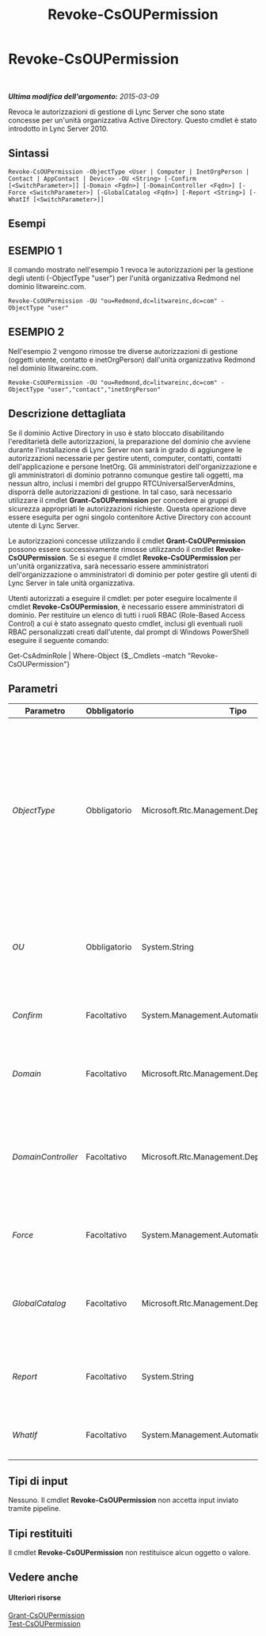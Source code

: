 ﻿---
title: Revoke-CsOUPermission
TOCTitle: Revoke-CsOUPermission
ms:assetid: de0542c9-6d11-4038-9b4a-757338d61fae
ms:mtpsurl: https://technet.microsoft.com/it-it/library/Gg398977(v=OCS.15)
ms:contentKeyID: 49302211
ms.date: 08/24/2015
mtps_version: v=OCS.15
ms.translationtype: HT
---

# Revoke-CsOUPermission

 

_**Ultima modifica dell'argomento:** 2015-03-09_

Revoca le autorizzazioni di gestione di Lync Server che sono state concesse per un'unità organizzativa Active Directory. Questo cmdlet è stato introdotto in Lync Server 2010.

## Sintassi

    Revoke-CsOUPermission -ObjectType <User | Computer | InetOrgPerson | Contact | AppContact | Device> -OU <String> [-Confirm [<SwitchParameter>]] [-Domain <Fqdn>] [-DomainController <Fqdn>] [-Force <SwitchParameter>] [-GlobalCatalog <Fqdn>] [-Report <String>] [-WhatIf [<SwitchParameter>]]

## Esempi

## ESEMPIO 1

Il comando mostrato nell'esempio 1 revoca le autorizzazioni per la gestione degli utenti (-ObjectType "user") per l'unità organizzativa Redmond nel dominio litwareinc.com.

    Revoke-CsOUPermission -OU "ou=Redmond,dc=litwareinc,dc=com" -ObjectType "user"

## ESEMPIO 2

Nell'esempio 2 vengono rimosse tre diverse autorizzazioni di gestione (oggetti utente, contatto e inetOrgPerson) dall'unità organizzativa Redmond nel dominio litwareinc.com.

    Revoke-CsOUPermission -OU "ou=Redmond,dc=litwareinc,dc=com" -ObjectType "user","contact","inetOrgPerson"

## Descrizione dettagliata

Se il dominio Active Directory in uso è stato bloccato disabilitando l'ereditarietà delle autorizzazioni, la preparazione del dominio che avviene durante l'installazione di Lync Server non sarà in grado di aggiungere le autorizzazioni necessarie per gestire utenti, computer, contatti, contatti dell'applicazione e persone InetOrg. Gli amministratori dell'organizzazione e gli amministratori di dominio potranno comunque gestire tali oggetti, ma nessun altro, inclusi i membri del gruppo RTCUniversalServerAdmins, disporrà delle autorizzazioni di gestione. In tal caso, sarà necessario utilizzare il cmdlet **Grant-CsOUPermission** per concedere ai gruppi di sicurezza appropriati le autorizzazioni richieste. Questa operazione deve essere eseguita per ogni singolo contenitore Active Directory con account utente di Lync Server.

Le autorizzazioni concesse utilizzando il cmdlet **Grant-CsOUPermission** possono essere successivamente rimosse utilizzando il cmdlet **Revoke-CsOUPermission**. Se si esegue il cmdlet **Revoke-CsOUPermission** per un'unità organizzativa, sarà necessario essere amministratori dell'organizzazione o amministratori di dominio per poter gestire gli utenti di Lync Server in tale unità organizzativa.

Utenti autorizzati a eseguire il cmdlet: per poter eseguire localmente il cmdlet **Revoke-CsOUPermission**, è necessario essere amministratori di dominio. Per restituire un elenco di tutti i ruoli RBAC (Role-Based Access Control) a cui è stato assegnato questo cmdlet, inclusi gli eventuali ruoli RBAC personalizzati creati dall'utente, dal prompt di Windows PowerShell eseguire il seguente comando:

Get-CsAdminRole | Where-Object {$\_.Cmdlets –match "Revoke-CsOUPermission"}

## Parametri


<table>
<colgroup>
<col style="width: 25%" />
<col style="width: 25%" />
<col style="width: 25%" />
<col style="width: 25%" />
</colgroup>
<thead>
<tr class="header">
<th>Parametro</th>
<th>Obbligatorio</th>
<th>Tipo</th>
<th>Descrizione</th>
</tr>
</thead>
<tbody>
<tr class="odd">
<td><p><em>ObjectType</em></p></td>
<td><p>Obbligatorio</p></td>
<td><p>Microsoft.Rtc.Management.Deployment.ObjectType</p></td>
<td><p>Tipo di oggetto coperto da queste autorizzazioni. I valori validi sono:</p>
<p>User</p>
<p>Computer</p>
<p>Contact</p>
<p>AppContact</p>
<p>InetOrgPerson</p>
<p>Per revocare le autorizzazioni per più tipi di oggetti nello stesso comando, separare i tipi di oggetto utilizzando virgole: -ObjectType &quot;user&quot;,&quot;computer&quot;,&quot;contact&quot;.</p></td>
</tr>
<tr class="even">
<td><p><em>OU</em></p></td>
<td><p>Obbligatorio</p></td>
<td><p>System.String</p></td>
<td><p>Nome distinto dell'unità organizzativa in cui rimuovere le autorizzazioni. Ad esempio: -OU &quot;ou=Redmond,dc=litwareinc,dc=com&quot;. Con un singolo comando è possibile rimuovere autorizzazioni da una sola unità organizzativa.</p></td>
</tr>
<tr class="odd">
<td><p><em>Confirm</em></p></td>
<td><p>Facoltativo</p></td>
<td><p>System.Management.Automation.SwitchParameter</p></td>
<td><p>Viene visualizzata una richiesta di conferma prima di eseguire il comando.</p></td>
</tr>
<tr class="even">
<td><p><em>Domain</em></p></td>
<td><p>Facoltativo</p></td>
<td><p>Microsoft.Rtc.Management.Deploy.Fqdn</p></td>
<td><p>Nome del dominio in cui si trova l'unità organizzativa. Se questo parametro non è incluso, il cmdlet <strong>Revoke-CsOUPermission</strong> cercherà l'unità organizzativa nel dominio corrente.</p></td>
</tr>
<tr class="odd">
<td><p><em>DomainController</em></p></td>
<td><p>Facoltativo</p></td>
<td><p>Microsoft.Rtc.Management.Deploy.Fqdn</p></td>
<td><p>Consente agli amministratori di specificare il nome di dominio completo (FQDN) del controller di dominio da utilizzare quando si esegue il cmdlet <strong>Revoke-CsOUPermission</strong>. Se non viene specificato, il cmdlet utilizzerà il primo controller di dominio disponibile.</p></td>
</tr>
<tr class="even">
<td><p><em>Force</em></p></td>
<td><p>Facoltativo</p></td>
<td><p>System.Management.Automation.SwitchParameter</p></td>
<td><p>Consente di non visualizzare i messaggi relativi agli errori non irreversibili che possono verificarsi durante l'esecuzione del comando.</p></td>
</tr>
<tr class="odd">
<td><p><em>GlobalCatalog</em></p></td>
<td><p>Facoltativo</p></td>
<td><p>Microsoft.Rtc.Management.Deploy.Fqdn</p></td>
<td><p>Il nome di dominio completo di un server di catalogo globale nel dominio in uso. Questo parametro non è necessario se si esegue il cmdlet <strong>Revoke-CsOUPermission</strong> in un computer con un account nel dominio.</p></td>
</tr>
<tr class="even">
<td><p><em>Report</em></p></td>
<td><p>Facoltativo</p></td>
<td><p>System.String</p></td>
<td><p>Consente di specificare un percorso per il file di log creato durante l'esecuzione del cmdlet. Ad esempio: -Report &quot;C:\Logs\OUPermissions.html&quot;</p></td>
</tr>
<tr class="odd">
<td><p><em>WhatIf</em></p></td>
<td><p>Facoltativo</p></td>
<td><p>System.Management.Automation.SwitchParameter</p></td>
<td><p>Descrive ciò che accadrebbe se si eseguisse il comando senza eseguirlo realmente.</p></td>
</tr>
</tbody>
</table>


## Tipi di input

Nessuno. Il cmdlet **Revoke-CsOUPermission** non accetta input inviato tramite pipeline.

## Tipi restituiti

Il cmdlet **Revoke-CsOUPermission** non restituisce alcun oggetto o valore.

## Vedere anche

#### Ulteriori risorse

[Grant-CsOUPermission](grant-csoupermission.md)  
[Test-CsOUPermission](test-csoupermission.md)

